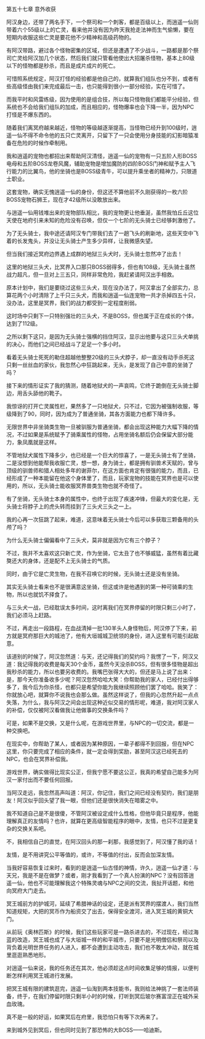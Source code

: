 第五十七章 意外收获


阿汉身边，还带了两名手下，一个祭司和一个刺客，都是百级以上，而逍遥一仙则带着六个55级以上的亡灵，看来他并没有因为昨天我抢走法神而生气偷懒，要在短期内收服这些亡灵是要花他不少精神和高级药物的。

有阿汉带路，避过各个怪物密集的区域，但还是遭遇了不少战斗，一路都是那个祭司亡灵给阿汉加几个状态，然后我们就只管看他使出大招屠杀怪物，基本上80级以下的怪物都是秒杀，而且是成片成片的死亡。

可惜照系统规定，阿汉打怪的经验都是他自己的，就算我们组队也分不到，或者有些高级怪由我们来完成最后一击，也只能得到很小一部分经验，实在可惜了。

而我平时和风雷练级，因为使用的是组合技，所以每只怪物我们都能平分经验，但系统也不会给我们组队的加成，而且相应的，怪物爆率也会下降一半，因为NPC打怪是不爆东西的。

随着我们离冥府越来越近，怪物的等级越逐渐提高，当怪物已经升到100级时，逍遥一仙不得不命令他的五只亡灵离开，只留下了一只会使用分身技能的幻影暗猿准备在危险的时候作牵制用。

我和逍遥的宠物也都招出来帮助阿汉清怪，逍遥一仙的宠物有一只五阶人形BOSS电母和五阶BOSS龙卷风魔，辅助宠物是增加魔防的四阶BOSS门神和赋予主人飞行能力的比翼鸟，他的坐骑也是BOSS级青牛，可以提升乘坐者的精神力，只限道士职业。

这套宠物，确实无愧逍遥一仙的身份，但这还不算他前不久刚获得的一枚六阶BOSS宠物石狮王，现在才42级所以没敢放出来。

与逍遥一仙用钱堆出来的宠物部队相比，我的宠物更让他垂涎，虽然我怕丘丘这位天使在地府引来未知的危险没有召唤，但仅一个七阶的无头骑士已经够刺激他了。

为了无头骑士，我中途还请阿汉专门带我们去了一趟飞头的刷新地，这些天空中飞着的长发鬼头，并没让无头骑士产生多少异样，让我微感失望。

但当我们接近冥府边界遇上成群的地狱三头犬时，无头骑士忽然冲了出去！

这里的地狱三头犬，比冥界入口那只BOSS弱得多，但也有108级，无头骑士虽然战力超凡，但一旦对上三五只，同样非常危险，我赶紧请阿汉出手相救。

原本计划中，我们是要绕过这些三头犬，现在没办法了，阿汉拿出了全部实力，总算花两个小时清除了上千只三头犬，而我和逍遥一仙连宠物一共才杀掉四五十只，没办法，这里是冥界，我们的战力都受到一定程度削弱。

这时场中只剩下一只特别强壮的三头犬，不是BOSS，但也属于正在成长的个体，达到了112级。

之所以剩下这只，是因为无头骑士强横的挡住阿汉，显示出他要与这只三头犬单挑的决心，而他们之间已经战斗了足足一个多小时。

看着无头骑士死死的勒住超越他整整20级的三头犬脖子，却一直没有动手杀死这只剩一丝丝血的家伙，我忽然心中狂跳起来，无头，是发现了自己中意的坐骑了吗？

接下来的情形证实了我的猜测，随着地狱犬的一声哀鸣，它终于跪倒在无头骑士脚边，用舌头舔他的靴子。

我惊讶的打开亡灵属性栏，果然多了一只地狱犬，只不过，它因为被强制收服，等级降到了90，同时，因为成为了普通坐骑，其各方面能力也都下降许多。

无限世界中非坐骑类生物一旦被驯服为普通坐骑，都会出现这种能力大幅下降的情况，不过如果是系统赋予了骑乘属性的怪物，占用坐骑名额后仍会保留大部分能力，象凤凰就是这样。

不管地狱犬属性下降多少，也已经是一个巨大的惊喜了，一是无头骑士有了坐骑，二是没想到他能帮我收服亡灵，想一想，身为骑士，都是拥有驯兽术天赋的，曾与顶级的驯兽师和猎人相处多年的谢菲尔，在这方面也肯定有很强的能力，而且，已经形成了一种本能留在他这个身体里了，而且，玩家宠物的技能在冥界也是可以使用的，所以，无头骑士能收服冥界兽类生物也就不奇怪了。

有了坐骑，无头骑士本身的属性中，也终于出现了疾速冲锋，但最大的变化是，无头骑士将脖子上的虎头转而挂到了三头犬三头之一上。

我的心再一次狂跳了起来，难道，这意味着无头骑士今后可以多获取三颗备用的头颅了吗？

为什么无头骑士偏偏看中了三头犬，莫非就是因为它有三个脖子？

不过，我并不太喜欢这只新亡灵，作为坐骑，它太丑了也不够威猛，虽然有着比藏獒还大的身体，还是配不上无头骑士的气质。

同时，由于它是亡灵生物，在我不召唤它的时候，无头骑士还是没有坐骑。

其实无头骑士看来也不是很满意这坐骑，但这或许是他遇到的第一种可骑乘的生物，所以也就饥不择食了。

与三头犬一战，已经耽误太多时间，这时离我们在冥界停留的时限只剩三小时了，我们必须马上赶路。

不过，再走出一段路程，在血战清掉一批130羊头人身怪物后，阿汉停了下来，前方就是冥府那巨大的城池了，他有大垣城城卫统领的身份，进入这里有可能引起敌意。

该道别的时候了，阿汉忽然道：与天，还记得我们的契约吗？我愣了一下，阿汉又道：我记得我的收费是每天30个金币，虽然今天没杀BOSS，但有很多怪物是超出我秒杀的能力，所以也要另收费的。我嘴巴张得大大的，但还是马上说了出来：是，那今天你准备收多少呢？阿汉忽然哈哈大笑：你帮助我的家人，已经付出得够多了，我今后为你杀怪，也都只是希望你能为我继续照顾他们罢了哈哈。我笑了：你就放心吧，就算你不说我也会那么做。虽然这样说了，但我的心忽然升起一点点失落，为什么，我与阿汉之间会出现这种近似交易的情形呢，难道，我对阿汉家人的补偿，仅仅被阿汉看做我让他做事的交换条件吗？

可是，如果不是交换，又是什么呢，在游戏世界里，与NPC的一切交流，都是一种交换吧。

在现实中，你帮助了某人，或者因为某种原因，一辈子都得不到回报，但在NPC这里，你只要完成了相应的条件，就一定会得到奖励，甚至阿汉这已经死去的NPC，也会在冥界补偿我。

游戏世界，确实做得比现实公正，但我宁愿不要这公正，我真的希望自己能多为阿汉一家付出而不要任何回报。

当阿汉走远，我忽然高声叫道：阿汉，你记住，我们之间已经没有契约，我们是朋友！阿汉似乎回头望了我一眼，但他们还是很快消失在暗雾之中。

我不知道自己是不是很傻，不管阿汉被设定成什么性格，但他毕竟只是程序，他能理解真正的友情吗？也许，就算在更高级智能程序的眼中，友情，也只不过是更复杂的交换关系吧。

不，我相信自己的直觉，在阿汉回头的那一刹那，我感觉到了，阿汉懂了我的话！

友情，是不用讲究公平等值的，或许，不等值的付出，反而会加深友情。

当我好容易恢复过来时，看到的是逍遥一仙古怪的神情，许久，逍遥一仙才道：与天兄，我是不是在做梦？或者，刚才我看到了一个真人扮演的NPC？没有回答逍遥一仙，他也不可能理解我这个特殊灵魂与NPC之间的交流，我扯开话题，和他向冥府大门走去。

冥王城前方的护城河，延续了希腊神话的设定，还是派有冥界的摆渡人，我们当然知道规矩，大把的冥币作为船资交了出去，保得安全渡河，进入冥王城的黄铜大门。

从前玩《奥林匹斯》的时候，我们这些玩家可是一路杀进去的，不过现在，经过海蓝的改造，冥王城也成了与大垣城一样的和平城市，只要不是光明僧侣和祭司以及背负着光明世界任务的人进入，都不会遭到主动攻击，我们也不敢太冲动，就在城里逛逛熟悉地形。

对逍遥一仙来说，我的任务还在其次，他必须趁这点时间收集足够的情报，以便判断怎样利用冥王城进行发展。

把冥王城有限的建筑逛完，逍遥一仙淘到两本技能书，我则给法神挑了一套法师装备，终于，在我们停留时限只剩半小时的时候，打听到冥后玻尔赛富涅正在城外采血玫瑰。

真不是一般的好运，如果冥后在府里，我恐怕只有等下次再来了。

来到城外见到冥后，但也同时见到了那恐怖的大BOSS——哈迪斯。





